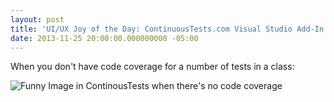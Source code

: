 ```yaml
---
layout: post
title: 'UI/UX Joy of the Day: ContinuousTests.com Visual Studio Add-In'
date: 2013-11-25 20:00:00.000000000 -05:00
---
```

When you don't have code coverage for a number of tests in a class:

![Funny Image in ContinousTests when there's no code coverage](http://skwordpresstoghost.azurewebsites.net/wp-content/uploads/2013/11/2013-11-25_TharBeDragons.png)
